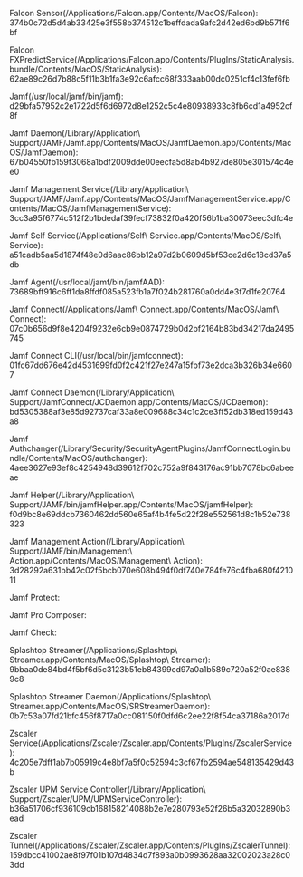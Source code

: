 Falcon Sensor(/Applications/Falcon.app/Contents/MacOS/Falcon): 
374b0c72d5d4ab33425e3f558b374512c1beffdada9afc2d42ed6bd9b571f6bf

Falcon FXPredictService(/Applications/Falcon.app/Contents/PlugIns/StaticAnalysis.bundle/Contents/MacOS/StaticAnalysis):
62ae89c26d7b88c5f11b3b1fa3e92c6afcc68f333aab00dc0251cf4c13fef6fb

Jamf(/usr/local/jamf/bin/jamf):
d29bfa57952c2e1722d5f6d6972d8e1252c5c4e80938933c8fb6cd1a4952cf8f

Jamf Daemon(/Library/Application\ Support/JAMF/Jamf.app/Contents/MacOS/JamfDaemon.app/Contents/MacOS/JamfDaemon):
67b04550fb159f3068a1bdf2009dde00eecfa5d8ab4b927de805e301574c4ee0

Jamf Management Service(/Library/Application\ Support/JAMF/Jamf.app/Contents/MacOS/JamfManagementService.app/Contents/MacOS/JamfManagementService):
3cc3a95f6774c512f2b1bdedaf39fecf73832f0a420f56b1ba30073eec3dfc4e

Jamf Self Service(/Applications/Self\ Service.app/Contents/MacOS/Self\ Service):
a51cadb5aa5d1874f48e0d6aac86bb12a97d2b0609d5bf53ce2d6c18cd37a5db

Jamf Agent(/usr/local/jamf/bin/jamfAAD):
73689bff916c6ff1da8ffdf085a523fb1a7f024b281760a0dd4e3f7d1fe20764

Jamf Connect(/Applications/Jamf\ Connect.app/Contents/MacOS/Jamf\ Connect):
07c0b656d9f8e4204f9232e6cb9e0874729b0d2bf2164b83bd34217da2495745

Jamf Connect CLI(/usr/local/bin/jamfconnect):
01fc67dd676e42d4531699fd0f2c421f27e247a15fbf73e2dca3b326b34e6607

Jamf Connect Daemon(/Library/Application\ Support/JamfConnect/JCDaemon.app/Contents/MacOS/JCDaemon):
bd5305388af3e85d92737caf33a8e009688c34c1c2ce3ff52db318ed159d43a8

Jamf Authchanger(/Library/Security/SecurityAgentPlugins/JamfConnectLogin.bundle/Contents/MacOS/authchanger):
4aee3627e93ef8c4254948d39612f702c752a9f843176ac91bb7078bc6abeeae

Jamf Helper(/Library/Application\ Support/JAMF/bin/jamfHelper.app/Contents/MacOS/jamfHelper):
f0d9bc8e69ddcb7360462dd560e65af4b4fe5d22f28e552561d8c1b52e738323

Jamf Management Action(/Library/Application\ Support/JAMF/bin/Management\ Action.app/Contents/MacOS/Management\ Action):
3d28292a631bb42c02f5bcb070e608b494f0df740e784fe76c4fba680f421011

Jamf Protect:

Jamf Pro Composer:

Jamf Check:

Splashtop Streamer(/Applications/Splashtop\ Streamer.app/Contents/MacOS/Splashtop\ Streamer):
9bbaa0de84bd4f5bf6d5c3123b51eb84399cd97a0a1b589c720a52f0ae8389c8

Splashtop Streamer Daemon(/Applications/Splashtop\ Streamer.app/Contents/MacOS/SRStreamerDaemon):
0b7c53a07fd21bfc456f8717a0cc081150f0dfd6c2ee22f8f54ca37186a2017d

Zscaler Service(/Applications/Zscaler/Zscaler.app/Contents/PlugIns/ZscalerService):
4c205e7dff1ab7b05919c4e8bf7a5f0c52594c3cf67fb2594ae548135429d43b

Zscaler UPM Service Controller(/Library/Application\ Support/Zscaler/UPM/UPMServiceController):
b36a51706cf936109cb168158214088b2e7e280793e52f26b5a32032890b3ead

Zscaler Tunnel(/Applications/Zscaler/Zscaler.app/Contents/PlugIns/ZscalerTunnel):
159dbcc41002ae8f97f01b107d4834d7f893a0b0993628aa32002023a28c03dd




